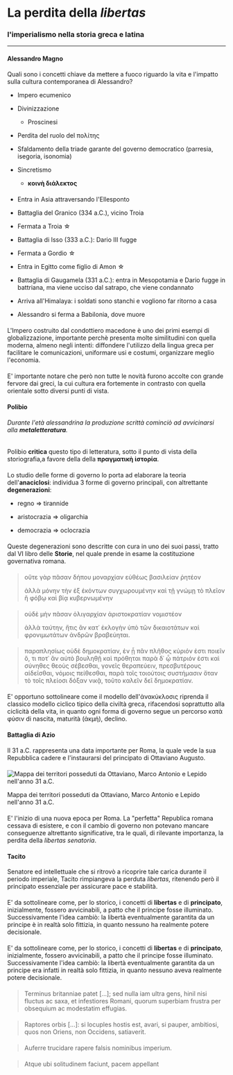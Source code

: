# La perdita della *libertas*

### l'imperialismo nella storia greca e latina

---

#### Alessandro Magno

Quali sono i concetti chiave da mettere a fuoco riguardo la vita e l'impatto sulla cultura contemporanea di Alessandro?

- Impero ecumenico

- Divinizzazione
  
  - Proscinesi

- Perdita del ruolo del πολίτης

- Sfaldamento della triade garante del governo democratico (parresia, isegoria, isonomia)

- Sincretismo
  
  - **κοινὴ διάλεκτος**

<div style="margin-top: 20px"></div>

- Entra in Asia attraversando l'Ellesponto  

- Battaglia del Granico (334 a.C.), vicino Troia  

- Fermata a Troia ☆  

- Battaglia di Isso (333 a.C.): Dario III fugge  

- Fermata a Gordio ☆  

- Entra in Egitto come figlio di Amon ☆  

- Battaglia di Gaugamela (331 a.C.): entra in Mesopotamia e Dario fugge in battriana, ma viene ucciso dal satrapo, che viene condannato  

- Arriva all'Himalaya: i soldati sono stanchi e vogliono far ritorno a casa  

- Alessandro si ferma a Babilonia, dove muore  

<div style="margin-top: 20px"></div>

L'Impero costruito dal condottiero macedone è uno dei primi esempi di globalizzazione, importante perchè presenta molte similitudini con quella moderna, almeno negli intenti: diffondere l'utilizzo della lingua greca per facilitare le comunicazioni, uniformare usi e costumi, organizzare meglio l'economia.

<div style="margin-top: 20px"></div>

E' importante notare che però non tutte le novità furono accolte con grande fervore dai greci, la cui cultura era fortemente in contrasto con quella orientale sotto diversi punti di vista.

<div style="margin-top: 20px"></div>

#### Polibio

###### Durante l'età alessandrina la produzione scrittà cominciò ad avvicinarsi alla **metaletteratura**.

Polibio **critica** questo tipo di letteratura, sotto il punto di vista della storiografia,a favore della della **πραγματικὴ ἰστορία**.

<div style="margin-top: 20px"></div>

Lo studio delle forme di governo lo porta ad elaborare la teoria dell'**anaciclosi**: individua 3 forme di governo principali, con altrettante **degenerazioni**:

- regno => tirannide

- aristocrazia => oligarchia

- democrazia => oclocrazia

<div style="margin-top: 20px"></div>

Queste degenerazioni sono descritte con cura in uno dei suoi passi, tratto dal VI libro delle **Storie**, nel quale prende in esame la costituzione governativa romana.

<div style="margin-top: 20px"></div>

> οὔτε γὰρ πᾶσαν δήπου μοναρχίαν εὐθέως βασιλείαν ῥητέον
> 
> ἀλλὰ μόνην τὴν ἐξ ἑκόντων συγχωρουμένην καὶ τῇ γνώμῃ τὸ πλεῖον ἢ φόβῳ καὶ βίᾳ κυβερνωμένην

<div style="margin-top: 20px"></div>

> οὐδὲ μὴν πᾶσαν ὀλιγαρχίαν ἀριστοκρατίαν νομιστέον
> 
> ἀλλὰ ταύτην, ἥτις ἂν κατ᾽ ἐκλογὴν ὑπὸ τῶν δικαιοτάτων καὶ φρονιμωτάτων ἀνδρῶν βραβεύηται.

<div style="margin-top: 20px"></div>

> παραπλησίως οὐδὲ δημοκρατίαν, ἐν ᾗ πᾶν πλῆθος κύριόν ἐστι ποιεῖν ὅ, τι ποτ᾽ ἂν αὐτὸ βουληθῇ καὶ πρόθηται παρὰ δ᾽ ᾧ πάτριόν ἐστι καὶ σύνηθες θεοὺς σέβεσθαι, γονεῖς θεραπεύειν, πρεσβυτέρους αἰδεῖσθαι, νόμοις πείθεσθαι, παρὰ τοῖς τοιούτοις συστήμασιν ὅταν τὸ τοῖς πλείοσι δόξαν νικᾷ, τοῦτο καλεῖν δεῖ δημοκρατίαν.

<div style="margin-top: 20px"></div>

E' opportuno sottolineare come il modello dell'ἀνακύκλοσις riprenda il classico modello ciclico tipico della civiltà greca, rifacendosi soprattutto alla ciclicità della vita, in quanto ogni forma di governo segue un percorso κατὰ φύσιν di nascita, maturità (ἀκμή), declino.

<div style="margin-top: 20px"></div>

#### Battaglia di Azio

Il 31 a.C. rappresenta una data importante per Roma, la quale vede la sua Repubblica cadere e l'instaurarsi del principato di Ottaviano Augusto.

<div style="margin-top: 20px"></div>

<div id="imgCont">
<img src="https://i.imgur.com/tXxASfR.jpg" alt="Mappa dei territori posseduti da Ottaviano, Marco Antonio e Lepido nell'anno 31 a.C.">
<p>Mappa dei territori posseduti da Ottaviano, Marco Antonio e Lepido nell'anno 31 a.C.</p>
</div>

<div style="margin-top: 20px"></div>

E' l'inizio di una nuova epoca per Roma. La "perfetta" Republica romana cessava di esistere, e con il cambio di governo non potevano mancare conseguenze altrettanto significative, tra le quali, di rilevante importanza, la perdita della *libertas senatoria*.

<div style="margin-top: 20px"></div>

#### Tacito

Senatore ed intellettuale che si ritrovò a ricoprire tale carica durante il periodo imperiale, Tacito rimpiangeva la perduta *libertas*, ritenendo però il principato essenziale per assicurare pace e stabilità.

<div style="margin-top: 20px"></div>

E' da sottolineare come, per lo storico, i concetti di **libertas** e di **principato**, inizialmente, fossero avvicinabili, a patto che il principe fosse illuminato. Successivamente l'idea cambiò: la libertà eventualmente garantita da un principe è in realtà solo fittizia, in quanto nessuno ha realmente potere decisionale.

<div style="margin-top: 20px"></div>

E' da sottolineare come, per lo storico, i concetti di **libertas** e di **principato**, inizialmente, fossero avvicinabili, a patto che il principe fosse illuminato. Successivamente l'idea cambiò: la libertà eventualmente garantita da un principe era infatti in realtà solo fittizia, in quanto nessuno aveva realmente potere decisionale.

<div style="margin-top: 20px"></div>

> Terminus britanniae patet [...]; sed nulla iam ultra gens, hinil nisi fluctus ac saxa, et infestiores Romani, quorum superbiam frustra per obsequium ac modestatim effugias.

<div style="margin-top: 20px"></div>

> Raptores orbis [...]: si locuples hostis est, avari, si pauper, ambitiosi, quos non Oriens, non Occidens, satiaverit.

<div style="margin-top: 20px"></div>

> Auferre trucidare rapere falsis nominibus imperium.

<div style="margin-top: 20px"></div>

> Atque ubi solitudinem faciunt, pacem appellant

<div style="margin-top: 20px"></div>
